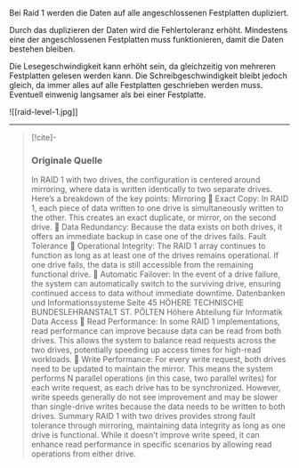 Bei Raid 1 werden die Daten auf alle angeschlossenen Festplatten dupliziert. 

Durch das duplizieren der Daten wird die Fehlertoleranz erhöht. Mindestens eine der angeschlossenen Festplatten muss funktionieren, damit die Daten bestehen bleiben.

Die Lesegeschwindigkeit kann erhöht sein, da gleichzeitig von mehreren Festplatten gelesen werden kann. Die Schreibgeschwindigkeit bleibt jedoch gleich, da immer alles auf alle Festplatten geschrieben werden muss. Eventuell einwenig langsamer als bei einer Festplatte.

![[raid-level-1.jpg]]

---

> [!cite]-
> ### Originale Quelle
> In RAID 1 with two drives, the configuration is centered around mirroring, where data is written identically
to two separate drives. Here’s a breakdown of the key points:
Mirroring
 Exact Copy: In RAID 1, each piece of data written to one
drive is simultaneously written to the other. This creates an
exact duplicate, or mirror, on the second drive.
 Data Redundancy: Because the data exists on both drives,
it offers an immediate backup in case one of the drives fails.
Fault Tolerance
 Operational Integrity: The RAID 1 array continues to function as long as at least one of the drives
remains operational. If one drive fails, the data is still accessible from the remaining functional drive.
 Automatic Failover: In the event of a drive failure, the system can automatically switch to the
surviving drive, ensuring continued access to data without immediate downtime.
Datenbanken und Informationssysteme Seite 45
HÖHERE TECHNISCHE BUNDESLEHRANSTALT ST. PÖLTEN
Höhere Abteilung für Informatik
Data Access
 Read Performance: In some RAID 1 implementations, read performance can improve because data
can be read from both drives. This allows the system to balance read requests across the two drives,
potentially speeding up access times for high-read workloads.
 Write Performance: For every write request, both drives need to be updated to maintain the mirror.
This means the system performs N parallel operations (in this case, two parallel writes) for each write
request, as each drive has to be synchronized.
However, write speeds generally do not see
improvement and may be slower than single-drive
writes because the data needs to be written to both
drives.
Summary
RAID 1 with two drives provides strong fault tolerance through mirroring, maintaining data integrity as
long as one drive is functional. While it doesn’t improve write speed, it can enhance read performance in
specific scenarios by allowing read operations from either drive.